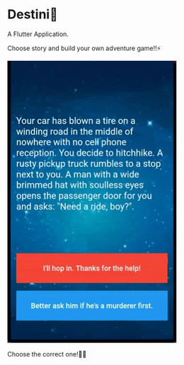 # Destini🔮
A Flutter Application.

Choose story and build your own adventure game!!⚡



![Destini App Gif](Destini.gif)

Choose the correct one!🕵️‍♀️
